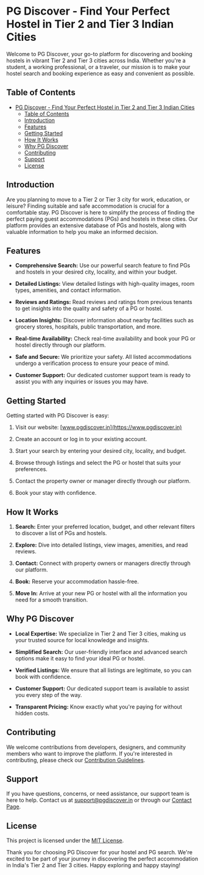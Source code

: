# PG Discover - Find Your Perfect Hostel in Tier 2 and Tier 3 Indian Cities

Welcome to PG Discover, your go-to platform for discovering and booking hostels in vibrant Tier 2 and Tier 3 cities across India. Whether you're a student, a working professional, or a traveler, our mission is to make your hostel search and booking experience as easy and convenient as possible. 

## Table of Contents
- [PG Discover - Find Your Perfect Hostel in Tier 2 and Tier 3 Indian Cities](#pg-discover---find-your-perfect-hostel-in-tier-2-and-tier-3-indian-cities)
  - [Table of Contents](#table-of-contents)
  - [Introduction](#introduction)
  - [Features](#features)
  - [Getting Started](#getting-started)
  - [How It Works](#how-it-works)
  - [Why PG Discover](#why-pg-discover)
  - [Contributing](#contributing)
  - [Support](#support)
  - [License](#license)

## Introduction

Are you planning to move to a Tier 2 or Tier 3 city for work, education, or leisure? Finding suitable and safe accommodation is crucial for a comfortable stay. PG Discover is here to simplify the process of finding the perfect paying guest accommodations (PGs) and hostels in these cities. Our platform provides an extensive database of PGs and hostels, along with valuable information to help you make an informed decision.

## Features

- **Comprehensive Search:** Use our powerful search feature to find PGs and hostels in your desired city, locality, and within your budget.

- **Detailed Listings:** View detailed listings with high-quality images, room types, amenities, and contact information.

- **Reviews and Ratings:** Read reviews and ratings from previous tenants to get insights into the quality and safety of a PG or hostel.

- **Location Insights:** Discover information about nearby facilities such as grocery stores, hospitals, public transportation, and more.

- **Real-time Availability:** Check real-time availability and book your PG or hostel directly through our platform.

- **Safe and Secure:** We prioritize your safety. All listed accommodations undergo a verification process to ensure your peace of mind.

- **Customer Support:** Our dedicated customer support team is ready to assist you with any inquiries or issues you may have.

## Getting Started

Getting started with PG Discover is easy:

1. Visit our website: [www.pgdiscover.in](https://www.pgdiscover.in)

2. Create an account or log in to your existing account.

3. Start your search by entering your desired city, locality, and budget.

4. Browse through listings and select the PG or hostel that suits your preferences.

5. Contact the property owner or manager directly through our platform.

6. Book your stay with confidence.

## How It Works

1. **Search:** Enter your preferred location, budget, and other relevant filters to discover a list of PGs and hostels.

2. **Explore:** Dive into detailed listings, view images, amenities, and read reviews.

3. **Contact:** Connect with property owners or managers directly through our platform.

4. **Book:** Reserve your accommodation hassle-free.

5. **Move In:** Arrive at your new PG or hostel with all the information you need for a smooth transition.

## Why PG Discover

- **Local Expertise:** We specialize in Tier 2 and Tier 3 cities, making us your trusted source for local knowledge and insights.

- **Simplified Search:** Our user-friendly interface and advanced search options make it easy to find your ideal PG or hostel.

- **Verified Listings:** We ensure that all listings are legitimate, so you can book with confidence.

- **Customer Support:** Our dedicated support team is available to assist you every step of the way.

- **Transparent Pricing:** Know exactly what you're paying for without hidden costs.

## Contributing

We welcome contributions from developers, designers, and community members who want to improve the platform. If you're interested in contributing, please check our [Contribution Guidelines](CONTRIBUTING.md).

## Support

If you have questions, concerns, or need assistance, our support team is here to help. Contact us at support@pgdiscover.in or through our [Contact Page](https://www.pgdiscover.in/contact).

## License

This project is licensed under the [MIT License](LICENSE).

Thank you for choosing PG Discover for your hostel and PG search. We're excited to be part of your journey in discovering the perfect accommodation in India's Tier 2 and Tier 3 cities. Happy exploring and happy staying!
